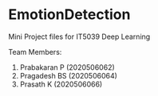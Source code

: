 # EmotionDetection

Mini Project files for IT5039 Deep Learning

Team Members:
1. Prabakaran P (2020506062)
2. Pragadesh BS (2020506064)
3. Prasath K (2020506066)
